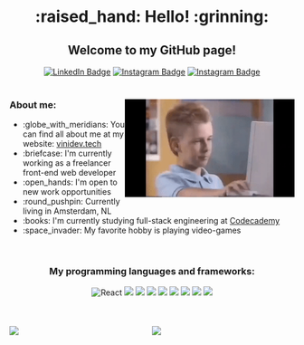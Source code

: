 <h1 align="center">:raised_hand: Hello! :grinning:</h1>
<h2 align="center">Welcome to my GitHub page!</h2>
<div id="social_links" align="center">
  <a href="https://www.linkedin.com/in/vinioliveira-dev/" target="_blank" rel="noopener noreferrer"><img src="https://img.shields.io/badge/LinkedIn-blue?style=for-the-badge&logo=linkedin&logoColor=white" alt="LinkedIn Badge"/></a>
  <a href="https://www.instagram.com/viniciusqueirozoliveira/?igshid=YmMyMTA2M2Y%3D" target="_blank" rel="noopener noreferrer"><img src="https://img.shields.io/badge/Instagram-violet?style=for-the-badge&logo=instagram&logoColor=white" alt="Instagram Badge"/></a>
  <a href="https://www.facebook.com/profile.php?id=100068644265214" target="_blank" rel="noopener noreferrer"><img src="https://img.shields.io/badge/Facebook-darkblue?style=for-the-badge&logo=facebook&logoColor=white" alt="Instagram Badge"/></a>
</div>
<br/>
<div id="about" align="center">
  <img src="./brent.gif" align="right" alt="meme gif" width="300px"/>
  <h3 align="left">About me:</h3>
  <ul align="left">
    <li align="left">:globe_with_meridians: You can find all about me at my website: <a href="vinidev.tech">vinidev.tech</a></li>
    <li align="left">:briefcase: I'm currently working as a freelancer front-end web developer</li>
    <li align="left">:open_hands: I'm open to new work opportunities</li>
    <li align="left">:round_pushpin: Currently living in Amsterdam, NL</li>
    <li align="left">:books: I'm currently studying full-stack engineering at <a href="https://www.codecademy.com/">Codecademy</a></li>
    <li align="left">:space_invader: My favorite hobby is playing video-games</li>
  </ul>
</div>
<br/>
<div id="languages_badges" width="100%" align="center">
  <h3 align="center">My programming languages and frameworks:</h3>
  <img src="https://cdn.jsdelivr.net/gh/devicons/devicon/icons/react/react-original.svg" width="70px" alt="React"/>
  <img src="https://cdn.jsdelivr.net/gh/devicons/devicon/icons/redux/redux-original.svg" width="70px"/>
  <img src="https://cdn.jsdelivr.net/gh/devicons/devicon/icons/javascript/javascript-original.svg" width="70px"/>
  <img src="https://cdn.jsdelivr.net/gh/devicons/devicon/icons/html5/html5-original.svg" width="70px"/>
  <img src="https://cdn.jsdelivr.net/gh/devicons/devicon/icons/css3/css3-original.svg" width="70px"/>
  <img src="https://cdn.jsdelivr.net/gh/devicons/devicon/icons/npm/npm-original-wordmark.svg" width="70px"/>
  <img src="https://cdn.jsdelivr.net/gh/devicons/devicon/icons/nodejs/nodejs-original.svg" width="70px"/>
  <img src="https://cdn.jsdelivr.net/gh/devicons/devicon/icons/git/git-original.svg" width="70px"/>
  <img src="https://cdn.jsdelivr.net/gh/devicons/devicon/icons/github/github-original.svg" width="70px"/>
</div>
<br/>
<br/>
<br/>
<div align = "center">
  <img align="left" height = "200px" src="https://github-readme-stats.vercel.app/api/top-langs/?username=vinioliveira-dev&show_icons=true&theme=merko&count_private=true"/>
  <img height = "200px" src="https://github-readme-stats.vercel.app/api?username=vinioliveira-dev&show_icons=true&show_icons=true&theme=merko&count_private=true" />
</div>
